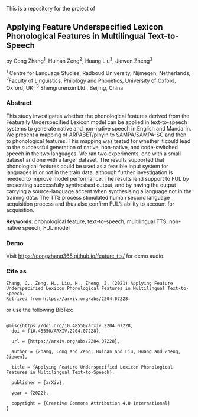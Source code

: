 This is a repository for the project of 

## Applying Feature Underspecified Lexicon Phonological Features in Multilingual Text-to-Speech 

by Cong Zhang<sup>1</sup>, Huinan Zeng<sup>2</sup>, Huang Liu<sup>3</sup>, Jiewen Zheng<sup>3</sup>

<sup>1</sup> Centre for Language Studies, Radboud University, Nijmegen, Netherlands;
<sup>2</sup>Faculty of Linguistics, Philology and Phonetics, University of Oxford, Oxford, UK;
<sup>3</sup> Shengrurenxin Ltd., Beijing, China



### Abstract

This study investigates whether the phonological features derived from the Featurally Underspecified Lexicon model can be applied in text-to-speech systems to generate native and non-native speech in English and Mandarin. We present a mapping of ARPABET/pinyin to SAMPA/SAMPA-SC and then to phonological features. This mapping was tested for whether it could lead to the successful generation of native, non-native, and code-switched speech in the two languages. We ran two experiments, one with a small dataset and one with a larger dataset. The results supported that phonological features could be used as a feasible input system for languages in or not in the train data, although further investigation is needed to improve model performance. The results lend support to FUL by presenting successfully synthesised output, and by having the output carrying a source-language accent when synthesising a language not in the training data. The TTS process stimulated human second language acquisition process and thus also confirm FUL’s ability to account for acquisition.

**Keywords**: phonological feature, text-to-speech, multilingual TTS, non-native speech, FUL model



### Demo

Visit https://congzhang365.github.io/feature_tts/ for demo audio.



### Cite as

```
Zhang, C., Zeng, H., Liu, H., Zheng, J. (2021) Applying Feature Underspecified Lexicon Phonological Features in Multilingual Text-to-Speech. 
Retrived from https://arxiv.org/abs/2204.07228.
```

or use the following BibTex:

```

@misc{https://doi.org/10.48550/arxiv.2204.07228,
  doi = {10.48550/ARXIV.2204.07228},
  
  url = {https://arxiv.org/abs/2204.07228},
  
  author = {Zhang, Cong and Zeng, Huinan and Liu, Huang and Zheng, Jiewen},
  
  title = {Applying Feature Underspecified Lexicon Phonological Features in Multilingual Text-to-Speech},
  
  publisher = {arXiv},
  
  year = {2022},
  
  copyright = {Creative Commons Attribution 4.0 International}
}

```

